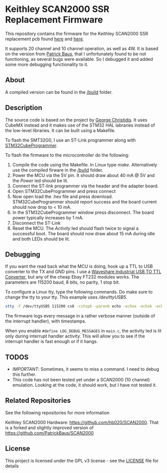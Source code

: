 Keithley SCAN2000 SSR Replacement Firmware
===================

This repository contains the firmware for the Keithley SCAN2000 SSR replacement pcb found [here](https://github.com/hb020/SCAN2000) and [here](https://github.com/PatrickBaus/SCAN2000).

It supports 20 channel and 10 channel operation, as well as 4W. It is based on the version from [Patrick Baus](https://github.com/PatrickBaus/SCAN2000_Firmware), that I unfortunately found to be not functioning, as several bugs were available. So I debugged it and added some more debugging functionality to it.

About
-----
A compiled version can be found in the [/build](/build) folder.

Description
-------------------
The source code is based on the project by [George Christidis](https://github.com/macgeorge/SCAN2000STM32). It uses CubeMX instead and it makes use of the STM32 HAL labraries instead of the low-level libraries. It can be built using a Makefile.

To flash the SMT32G0, I use an ST-Link programmer along with [STM32CubeProgrammer](https://www.st.com/en/development-tools/stm32cubeprog.html).

To flash the firmware to the microcontroller do the following:
1. Compile the code using the Makefile. In Linux type *make*. Alternatively use the compiled firware in the [/build](/build) folder.
2. Power the MCU via the 5V pin. It should draw about 40 mA @ 5V and the *Power* led should be lit.
3. Connect the ST-link programmer via the header and the adapter board.
4. Open STM32CubeProgrammer and press connect
5. Now open load the .hex file and press download. STM32CubeProgrammer should report success and the board current should now drop to < 10 mA.
6. In the STM32CubeProgrammer window press disconnect. The board power typically increases by 1 mA.
7. Disconnect the ST-Link
8. Reset the MCU. The *Activity* led should flash twice to signal a successful boot. The board should now draw about 15 mA during idle and both LEDs should be lit.

Debugging
-------------------
If you want the read back what the MCU is doing, hook up a TTL to USB converter to the TX and GND pins. I use a [Waveshare Industrial USB TO TTL Converter](https://www.waveshare.com/usb-to-ttl.htm), but any of the cheap Ebay FT232 modules works. The parameters are 115200 baud, 8 bits, no parity, 1 stop bit.

To configure a Linux tty, type the following commands. Do make sure to change the tty to your tty. This example uses */dev/ttyUSB5*.

```bash
stty -F /dev/ttyUSB5 115200 cs8 -cstopb -parenb echo -echoe -echok -echoctl -igncr -icanon
```

The firmware logs every message in a rather verbose manner (outside of the interrupt handler), with timestamps.

When you enable ```#define LOG_DEBUG_MESSAGES``` in ```main.c```, the activity led is lit only during interrupt handler activity. This will allow you to see if the interrupt handler is fast enough or if it hangs. 

TODOS
-----

* *IMPORTANT*: Sometimes, it seems to miss a command. I need to debug this further.
* This code has not been tested yet under a SCAN2000 (10 channel) emulation. Looking at the code, it should work, but I have not tested it.

Related Repositories
--------------------

See the following repositories for more information

Keithley SCAN2000 Hardware: https://github.com/hb020/SCAN2000. That is a forked and slightly improved version of https://github.com/PatrickBaus/SCAN2000

License
-------
This project is licensed under the GPL v3 license - see the [LICENSE](LICENSE) file for details

